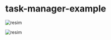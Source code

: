 # task-manager-example


![resim](https://user-images.githubusercontent.com/87222451/226796961-1538379b-5610-4e79-92c4-6b0776379fe1.png)


![resim](https://user-images.githubusercontent.com/87222451/226796988-8ed4beba-c5cd-4b0c-9dac-f404ba232ae9.png)

